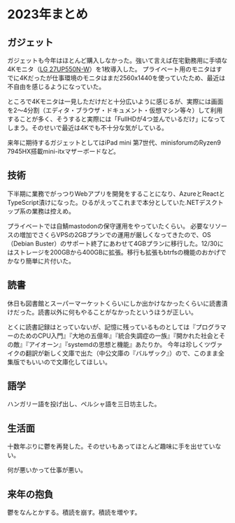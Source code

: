 # 2023年まとめ

## ガジェット

ガジェットも今年はほとんど購入しなかった。強いて言えば在宅勤務用に手頃な4Kモニタ（[LG 27UP550N-W](https://www.lg.com/jp/monitors/4k-5k-monitors/27up550n-w/)）を1枚導入した。
プライベート用のモニタはすでに4Kだったが仕事環境のモニタはまだ2560x1440を使っていたため、最近は不自由を感じるようになっていた。

ところで4Kモニタは一見しただけだと十分広いように感じるが、実際には画面を2〜4分割（エディタ・ブラウザ・ドキュメント・仮想マシン等々）して利用することが多く、そうすると実際には「FullHDが4つ並んでいるだけ」になってしまう。そのせいで最近は4Kでも不十分な気がしている。

来年に期待するガジェットとしてはiPad mini 第7世代、minisforumのRyzen9 7945HX搭載mini-itxマザーボードなど。

## 技術

下半期に業務でがっつりWebアプリを開発をすることになり、AzureとReactとTypeScript漬けになった。ひるがえってこれまで本分としていた.NETデスクトップ系の業務は控えめ。

プライベートでは自鯖mastodonの保守運用をやっていたくらい。
必要なリソースの増加でさくらVPSの2GBプランでの運用が厳しくなってきたので、OS（Debian Buster）のサポート終了にあわせて4GBプランに移行した。12/30にはストレージを200GBから400GBに拡張。移行も拡張もbtrfsの機能のおかげでかなり簡単に片付いた。

## 読書

休日も図書館とスーパーマーケットくらいにしか出かけなかったくらいに読書漬けだった。読書以外に何もやることがなかったというほうが正しい。

とくに読書記録はとっていないが、記憶に残っているものとしては『プログラマーのためのCPU入門』『大地の五億年』『統合失調症の一族』『開かれた社会とその敵』『アイオーン』『systemdの思想と機能』あたりか。
今年は珍しくツヴァイクの翻訳が新しく文庫で出た（中公文庫の『バルザック』）ので、このまま全集版でもいいので文庫化してほしい。

## 語学

ハンガリー語を投げ出し、ペルシャ語を三日坊主した。

## 生活面

十数年ぶりに鬱を再発した。そのせいもあってほとんど趣味に手を出せていない。

何が悪いかって仕事が悪い。

## 来年の抱負

鬱をなんとかする。積読を崩す。積読を増やす。